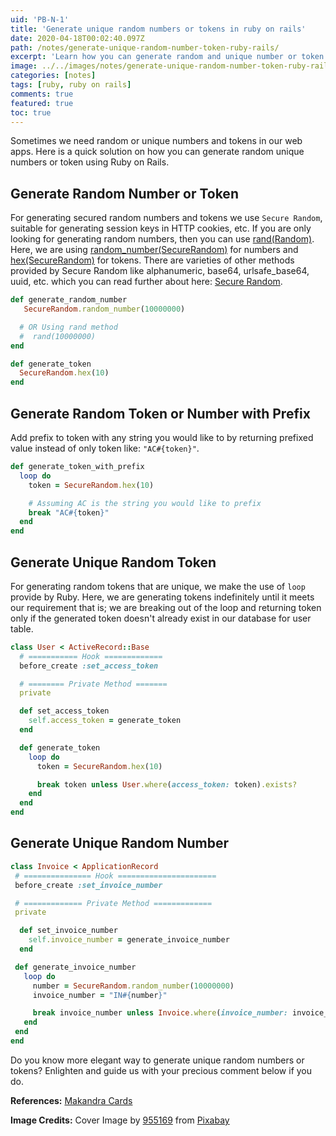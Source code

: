 ```yaml
---
uid: 'PB-N-1'
title: 'Generate unique random numbers or tokens in ruby on rails'
date: 2020-04-18T00:02:40.097Z
path: /notes/generate-unique-random-number-token-ruby-rails/
excerpt: 'Learn how you can generate random and unique number or token from given range of number in Ruby on Rails.'
image: ../../images/notes/generate-unique-random-number-token-ruby-rails.webp
categories: [notes]
tags: [ruby, ruby on rails]
comments: true
featured: true
toc: true
---
```


Sometimes we need random or unique numbers and tokens in our web apps. Here is a quick solution on how you can generate random unique numbers or token using Ruby on Rails.

## Generate Random Number or Token

For generating secured random numbers and tokens we use `Secure Random`, suitable for generating session keys in HTTP cookies, etc. If you are only looking for generating random numbers, then you can use <a href="https://apidock.com/ruby/Random/rand" target="_blank">rand(Random)</a>. Here, we are using <a href="https://apidock.com/ruby/SecureRandom/random_number/class" target="_blank">random_number(SecureRandom)</a> for numbers and <a href="https://apidock.com/ruby/SecureRandom/hex/class" target="_blank">hex(SecureRandom)</a> for tokens. There are varieties of other methods provided by Secure Random like alphanumeric, base64, urlsafe_base64, uuid, etc. which you can read further about here: <a href="https://ruby-doc.org/stdlib-2.5.1/libdoc/securerandom/rdoc/SecureRandom.html" target="_blank">Secure Random</a>.

```ruby
def generate_random_number
   SecureRandom.random_number(10000000)

  # OR Using rand method
  #  rand(10000000)
end

def generate_token
  SecureRandom.hex(10)
end
```

## Generate Random Token or Number with Prefix

Add prefix to token with any string you would like to by returning prefixed value instead of only token like: `"AC#{token}"`.

```ruby
def generate_token_with_prefix
  loop do
    token = SecureRandom.hex(10)

    # Assuming AC is the string you would like to prefix
    break "AC#{token}"
  end
end
```

## Generate Unique Random Token

For generating random tokens that are unique, we make the use of `loop` provide by Ruby. Here, we are generating tokens indefinitely until it meets our requirement that is; we are breaking out of the loop and returning token only if the generated token doesn't already exist in our database for user table.

```ruby
class User < ActiveRecord::Base
  # =========== Hook =============
  before_create :set_access_token

  # ======== Private Method =======
  private

  def set_access_token
    self.access_token = generate_token
  end

  def generate_token
    loop do
      token = SecureRandom.hex(10)

      break token unless User.where(access_token: token).exists?
    end
  end
end
```

## Generate Unique Random Number

```ruby
class Invoice < ApplicationRecord
 # =============== Hook ======================
 before_create :set_invoice_number

 # ============= Private Method =============
 private

  def set_invoice_number
    self.invoice_number = generate_invoice_number
  end

 def generate_invoice_number
   loop do
     number = SecureRandom.random_number(10000000)
     invoice_number = "IN#{number}"

     break invoice_number unless Invoice.where(invoice_number: invoice_number).exists?
   end
 end
end
```

Do you know more elegant way to generate unique random numbers or tokens? Enlighten and guide us with your precious comment below if you do.

**References:** <a href="https://makandracards.com/alexander-m/39365-generate-unique-random-token" target="_blank">Makandra Cards</a>

**Image Credits:** Cover Image by <a href="https://pixabay.com/users/955169-955169/?utm_source=link-attribution&utm_medium=referral&utm_campaign=image&utm_content=1502706" target="_blank">955169</a> from <a href="https://pixabay.com/" target="_blank">Pixabay</a>
